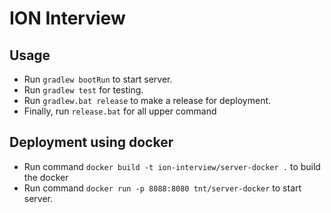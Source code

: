 # ION Interview

## Usage
* Run `gradlew bootRun` to start server.
* Run `gradlew test` for testing.
* Run `gradlew.bat release` to make a release for deployment.
* Finally, run `release.bat` for all upper command


## Deployment using docker
* Run command `docker build -t ion-interview/server-docker .` to build the docker
* Run command `docker run -p 8088:8080 tnt/server-docker` to start server.
